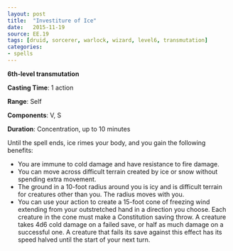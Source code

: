 ```yaml
---
layout: post
title:  "Investiture of Ice"
date:   2015-11-19
source: EE.19
tags: [druid, sorcerer, warlock, wizard, level6, transmutation]
categories:
- spells
---
```


**6th-level transmutation**

**Casting Time**: 1 action

**Range**: Self

**Components**: V, S

**Duration**: Concentration, up to 10 minutes

Until the spell ends, ice rimes your body, and you gain the following benefits:

* You are immune to cold damage and have resistance to fire damage.
* You can move across difficult terrain created by ice or snow without spending extra movement.
* The ground in a 10-foot radius around you is icy and is difficult terrain for creatures other than you. The radius moves with you.
* You can use your action to create a 15-foot cone of freezing wind extending from your outstretched hand in a direction you choose. Each creature in the cone must make a Constitution saving throw. A creature takes 4d6 cold damage on a failed save, or half as much damage on a successful one. A creature that fails its save against this effect has its speed halved until the start of your next turn.
